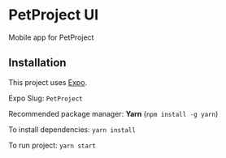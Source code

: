 # PetProject UI

Mobile app for PetProject

## Installation

This project uses [Expo](https://expo.dev/).

Expo Slug: `PetProject`

Recommended package manager: **Yarn** (`npm install -g yarn`)

To install dependencies:
`yarn install`

To run project:
`yarn start`
